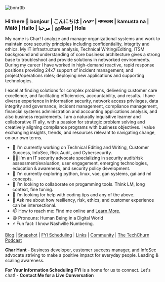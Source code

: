 ![bnnr3b](https://github.com/Char-Hunt/Char-Hunt/assets/138831832/6a4a3344-7643-45d6-ab7f-d08bf45b4406)

### Hi there 👋 bonjour | こんにちは | ሰላም | नमस्कार | kamusta na | Mālō | Hallo | مرحبا | ஹலோ | Hola
My name is Char! I analyze and manage organizational systems and work to maintain core security principles including confidentiality, integrity and ethics.  My IT infrastructure analysis, Technical Writing/Editing, ITSM background and understanding of core business architecture gives a strong base to troubleshoot and provide solutions in networked environments. During my career I have worked in high-demand reactive, rapid response positions providing 24x7 support of incident management; and project/operations roles; deploying new applications and supporting technologies.

I excel at finding solutions for complex problems, delivering customer care excellence, and facilitating efficiencies, accountability, and results. I have diverse experience in information security, network access privileges, data integrity and governance, incident management, compliance management, financial systems administration and accounting applications analysis, and also business requirements. I am a naturally inquisitive learner and collaborative IT ally, with a passion for strategic problem solving and creatively aligning compliance programs with business objectives. I value exchanging insights, trends, and resources relevant to navigating change, on our own terms.

- 🔭 I’m currently working on Technical Editing and Writing, Customer Success, InfoSec, Risk Audit, and Cybersecurity.
- 👨‍💻 I'm an IT security advocate specializing in security audit/risk assessment/evaluation, user engagement, emerging technologies, education & awareness, and security policy development.
- 🌱 I’m currently exploring python, linux, vae, gan systems, gai and ml concepts.
- 👯 I’m looking to collaborate on progamming tools. Think LM, long context, fine tuning.
- 🤔 I’m looking for help with coding tips and any of the above.
- 💬 Ask me about how resiliency, risk, ethics, and customer experience can be intersectional.
- 📫 How to reach me: Find me online and [Learn More.](https://www.charhunt.org/)
- 😄 Pronouns: Human Being in a Digital World 
- ⚡ Fun fact: I know Nashville Numbering.

[Blog](https://substack.com/@techiechar/note/c-42222125) | [Snapshot](https://github.com/Char-Hunt/Learning-Info-Sec#projects) | [FYI Scheduling](https://calendly.com/char-hunt) | [Links](https://solo.to/treadm1ll) | [Community](https://github.com/Char-Hunt/Forums) | [The TechChurn Podcast](https://www.techchurn.org/podcast)

**Char Hunt** - Business developer, customer success manager, and InfoSec advocate striving to make a positive impact for everyday people. Leading & scaling awareness.

**For Your Information Scheduling**
**FYI** is a home for us to connect. Let's chat!  -  **Contact Me for a Live Conversation**
